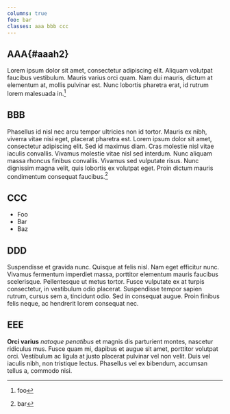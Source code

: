 ```yaml
---
columns: true
foo: bar
classes: aaa bbb ccc
---
```


## AAA{#aaah2}

Lorem ipsum dolor sit amet, consectetur adipiscing elit. Aliquam volutpat faucibus vestibulum.
Mauris varius orci quam. Nam dui mauris, dictum at elementum at, mollis pulvinar est.
Nunc lobortis pharetra erat, id rutrum lorem malesuada in.[^ccc]

[^ccc]: foo

## BBB

Phasellus id nisl nec arcu tempor ultricies non id tortor. Mauris ex nibh, viverra vitae nisi eget, placerat pharetra est.
Lorem ipsum dolor sit amet, consectetur adipiscing elit. Sed id maximus diam. Cras molestie nisl vitae iaculis convallis.
Vivamus molestie vitae nisl sed interdum. Nunc aliquam massa rhoncus finibus convallis.
Vivamus sed vulputate risus. Nunc dignissim magna velit, quis lobortis ex volutpat eget.
Proin dictum mauris condimentum consequat faucibus.[^2]

[^2]: bar

## CCC

* Foo
* Bar
* Baz

<div class="columnbreak"></div>

## DDD

Suspendisse et gravida nunc. Quisque at felis nisl. Nam eget efficitur nunc.
Vivamus fermentum imperdiet massa, porttitor elementum mauris faucibus scelerisque.
Pellentesque ut metus tortor. Fusce vulputate ex at turpis consectetur, in vestibulum odio placerat.
Suspendisse tempor sapien rutrum, cursus sem a, tincidunt odio. Sed in consequat augue.
Proin finibus felis neque, ac hendrerit lorem consequat nec.

## EEE

**Orci varius** _natoque penatibus_ et magnis dis parturient montes, nascetur ridiculus mus. Fusce quam mi, dapibus et augue sit amet, porttitor volutpat orci.
Vestibulum ac ligula at justo placerat pulvinar vel non velit. Duis vel iaculis nibh, non tristique lectus.
Phasellus vel ex bibendum, accumsan tellus a, commodo nisi.
